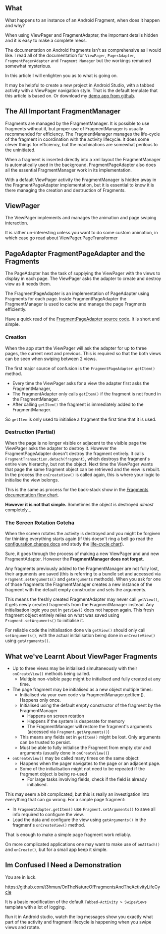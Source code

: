 ## What

What happens to an instance of an Android Fragment, when does it happen and why?

When using ViewPager and FragmentAdapter, the important details hidden and it is easy to make a complete mess.

The documentation on Android fragments isn't as comprehensive as I would like.
I read all of the documentation for 
`ViewPager`, 
`PagerAdapter`, 
`FragmentPagerAdapter` 
and 
`Fragment Manager`
but the workings remained somewhat mysterious.


In this article I will enlighten you as to what is going on.


It may be helpful to create a new project in Android Studio, with a tabbed activity with a ViewPager navigation style.
That is the default template that this article is based on. Or download my [demo app from github](https://github.com/t3hmun/OnTheNatureOfFragmentsAndTheActivityLifeCycle).

## The All Important FragmentManager

Fragments are managed by the FragmentManager.
It is possible to use fragments without it, but proper use of FragmentManager is usually recommended for efficiency.
The FragmentManager manages the life-cycle of the fragment in coordination with the activity lifecycle.
It does some clever things for efficiency, but the machinations are somewhat perilous to the uninitiated.

When a fragment is inserted directly into a xml layout the FragmentManager is automatically used in the background.
FragmentPageAdapter also does all the essential FragmentManager work in its implementation.

With a default ViewPager activity the FragmentManager is hidden away in the FragmentPageAdapter implementation, 
but it is essential to know it is there managing the creation and destruction of Fragments.


## ViewPager

The ViewPager implements and manages the animation and page swiping interaction.

It is rather un-interesting unless you want to do some custom animation, 
in which case go read about ViewPager.PageTransformer


## PageAdapter FragmentPageAdapter and the Fragments

The PageAdapter has the task of supplying the ViewPager with the views to display in each page.
The ViewPager asks the adapter to create and destroy view as it needs them.

The FragmentPageAdapter is an implementation of PageAdapter using Fragments for each page.
Inside FragmentPageAdapter the FragmentManager is used to cache and manage the page Fragments efficiently.

Have a quick read of the [FragmentPageAdapter source code](https://android.googlesource.com/platform/frameworks/support/+/nougat-release/v13/java/android/support/v13/app/FragmentPagerAdapter.java).
It is short and simple.


### Creation

When the app start the ViewPager will ask the adapter for up to three pages, the current next and previous.
This is required so that the both views can be seen when swiping between 2 views.

The first major source of confusion is the `FragmentPageAdapter.getItem()` method.

* Every time the ViewPager asks for a view the adapter first asks the FragmentManager,
* The FragmentAdapter only calls `getItem()` if the fragment is not found in the FragmentManager.
* After calling `getItem()` the fragment is immediately added to the FragmentManager.

So `getItem` is only used to initialise a fragment the first time that it is used.


### Destruction (Partial)

When the page is no longer visible or adjacent to the visible page the ViewPager asks the adapter to destroy it.
However the FragmentPageAdapter doesn't destroy the fragment entirely.
It calls `FragmentTransaction.detach(fragment)`, which destroys the fragment's entire view hierarchy, but not the object.
Next time the ViewPager wants that page the same fragment object can be retrieved and the view is rebuilt.
In the process the `onCreateView()` is called again, this is where your logic to initialise the view belongs.

This is the same as process for the back-stack show in the [Fragments documentation flow chart](https://developer.android.com/guide/components/fragments.html#Creating).

**However it is not that simple.** Sometimes the object is destroyed _almost_ completely...


### The Screen Rotation Gotcha

When the screen rotates the activity is destroyed and you might be forgiven for thinking everything starts again 
(if this doesn't ring a bell go read the [configuration change docs](https://developer.android.com/guide/topics/resources/runtime-changes.html) and study the [life-cycle chart](https://developer.android.com/reference/android/app/Activity.html#ActivityLifecycle)).

Sure, it goes through the process of making a new ViewPager and and new FragmentAdapter.
However the **FragmentManager does not forget**.

Any fragments previously added to the FragmentManager are not fully lost, their arguments are saved 
(this is referring to a bundle set and accessed via `Fragment.setArguments()` and `getArguments` methods).
When you ask for one of those fragments the FragmentManager creates a new instance of the fragment with the default empty constructor and sets the arguments.

This means the freshly created FragmentAdapter may never call `getView()`, it gets newly created fragments from the FragmentManager instead.
Any initialisation logic you put in `getView()` does not happen again.
This fresh fragment object entirely relies on what was saved using `Fragment.setArguments()` to initialise it.

For reliable code the initialisation done via `getView()` should only call `setArguments()`, 
with the actual initialisation being done in `onCreateView()` using `getArguments()`.



## What we've Learnt About ViewPager Fragments

* Up to three views may be initialised simultaneously with their `onCreateView()` methods being called.
    * Multiple non-visible page might be initialised and fully created at any time.
* The page fragment may be initialised as a new object multiple times:
    * Initialised via your own code via FragmentManager.getItem(). Happens only once.
    * Initialised using the default empty constructor of the fragment by the FragmentManager
        * Happens on screen rotation
        * Happens if the system is desperate for memory
        * The FragmentManager will restore the fragment's arguments (accessed via `Fragment.getArguments()`)
    * This means any fields set in `getItem()` might be lost. Only arguments can be trusted to persist.
    * Must be able to fully initialise the Fragment from empty ctor and arguments (usually done in `onCreateView()`)
* `onCreateView()` may be called many times on the same object:
    * Happens when the pager navigates to the page or an adjacent page.
    * Some of the initialisation might not need to be repeated if the fragment object is being re-used
        * For large tasks involving fields, check if the field is already initialised.
        
This may seem a bit complicated, but this is really an investigation into everything that can go wrong.
For a simple page fragment:

* In `FragmentAdapter.getItem()` use `Fragment.setArguments()` to save all info required to configure the view.
* Load the data and configure the view using `getArguments()` in the fragment's `onCreateView()` method.

That is enough to make a simple page fragment work reliably.

On more complicated applications one may want to make use of `onAttach()` and `onCreate()`, but for a small app keep it simple.


## Im Confused I Need a Demonstration

You are in luck.

https://github.com/t3hmun/OnTheNatureOfFragmentsAndTheActivityLifeCycle

It is a basic modification of the default `Tabbed-Activity > SwipeViews` template with a lot of logging.

Run it in Android studio, watch the log messages show you exactly what part of the activity and fragment lifecycle is happening when you swipe views and rotate.
